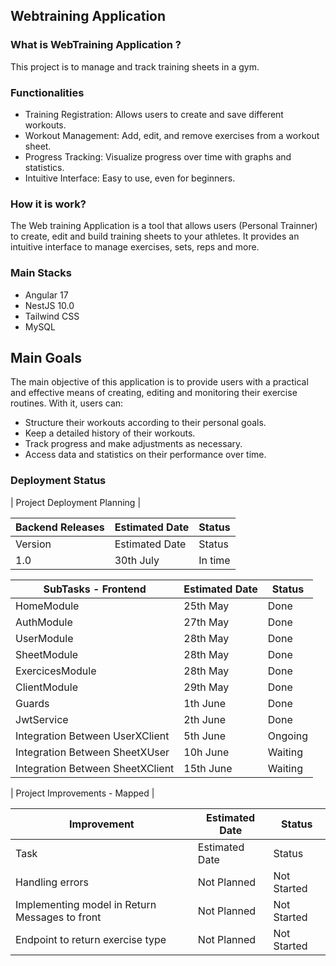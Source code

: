 ## Webtraining Application

### What is WebTraining Application ?

This project is to manage and track training sheets in a gym.

### Functionalities

- Training Registration: Allows users to create and save different workouts.
- Workout Management: Add, edit, and remove exercises from a workout sheet.
- Progress Tracking: Visualize progress over time with graphs and statistics.
- Intuitive Interface: Easy to use, even for beginners.

### How it is work?

The Web training Application is a tool that allows users (Personal Trainner) to create, edit and build training sheets
to your athletes. It provides an intuitive interface to manage exercises, sets, reps and more.

### Main Stacks

- Angular 17
- NestJS 10.0
- Tailwind CSS
- MySQL

## Main Goals

The main objective of this application is to provide users with a practical and effective means of creating, editing and
monitoring their exercise routines. With it, users can:

- Structure their workouts according to their personal goals.
- Keep a detailed history of their workouts.
- Track progress and make adjustments as necessary.
- Access data and statistics on their performance over time.

### Deployment Status

| Project Deployment Planning |

| Backend Releases | Estimated Date | Status  |
|------------------|----------------|---------|
| Version          | Estimated Date | Status  |
| 1.0              | 30th July      | In time |

| SubTasks - Frontend              | Estimated Date | Status  |
|----------------------------------|----------------|---------|
| HomeModule                       | 25th May       | Done    |
| AuthModule                       | 27th May       | Done    |
| UserModule                       | 28th May       | Done    |
| SheetModule                      | 28th May       | Done    |
| ExercicesModule                  | 28th May       | Done    |
| ClientModule                     | 29th May       | Done    |
| Guards                           | 1th June       | Done    |
| JwtService                       | 2th June       | Done    |
| Integration Between UserXClient  | 5th June       | Ongoing |
| Integration Between SheetXUser   | 10h June       | Waiting |
| Integration Between SheetXClient | 15th June      | Waiting |

| Project Improvements - Mapped |

| Improvement                                    | Estimated Date | Status      |
|------------------------------------------------|----------------|-------------|
| Task                                           | Estimated Date | Status      |
| Handling errors                                | Not Planned    | Not Started |
| Implementing model in Return Messages to front | Not Planned    | Not Started |
| Endpoint to return exercise type               | Not Planned    | Not Started |

